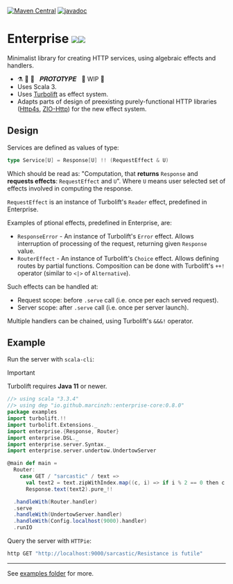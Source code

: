 [![Maven Central](https://maven-badges.herokuapp.com/maven-central/io.github.marcinzh/enterprise-core_3/badge.svg)](https://maven-badges.herokuapp.com/maven-central/io.github.marcinzh/enterprise-core_3)  [![javadoc](https://javadoc.io/badge2/io.github.marcinzh/enterprise-core_3/javadoc.svg)](https://javadoc.io/doc/io.github.marcinzh/enterprise-core_3)

# Enterprise <image style="max-height:1.2em" src="https://github.githubassets.com/images/icons/emoji/unicode/1f680.png"><image style="max-height:1.2em" src="https://github.githubassets.com/images/icons/emoji/unicode/1fa90.png">

Minimalist library for creating HTTP services, using algebraic effects and handlers.

- ⚗️ 🔬 🧪 &nbsp; 𝑷𝑹𝑶𝑻𝑶𝑻𝒀𝑷𝑬 &nbsp;   🚧 WIP 🚧
- Uses Scala 3.
- Uses [Turbolift](https://marcinzh.github.io/turbolift/) as effect system.
- Adapts parts of design of preexisting purely-functional HTTP libraries ([Http4s](https://github.com/http4s/http4s), [ZIO-Http](https://github.com/zio/zio-http)) for the new effect system.


## Design

Services are defined as values of type:
```scala
type Service[U] = Response[U] !! (RequestEffect & U)
````
Which should be read as: "Computation, that **returns** `Response` and **requests effects**: `RequestEffect` and `U`".
Where `U` means user selected set of effects involved in computing the response.

`RequestEffect` is an instance of Turbolift's `Reader` effect, predefined in Enterprise.

Examples of ptional effects, predefined in Enterprise, are:
- `ResponseError` - An instance of Turbolift's `Error` effect. Allows interruption of processing of the request, returning given `Response` value. 
- `RouterEffect` - An instance of Turbolift's `Choice` effect. Allows defining routes by partial functions. Composition can be done with Turbolift's `++!` operator (similar to `<|>` of `Alternative`).

Such effects can be handled at:
- Request scope: before `.serve` call (i.e. once per each served request). 
- Server scope: after `.serve` call (i.e. once per server launch).

Multiple handlers can be chained, using Turbolift's `&&&!` operator.


## Example

Run the server with `scala-cli`:

> [!IMPORTANT]
> Turbolift requires **Java 11** or newer.

```scala
//> using scala "3.3.4"
//> using dep "io.github.marcinzh::enterprise-core:0.8.0"
package examples
import turbolift.!!
import turbolift.Extensions._
import enterprise.{Response, Router}
import enterprise.DSL._
import enterprise.server.Syntax._
import enterprise.server.undertow.UndertowServer

@main def main =
  Router:
    case GET / "sarcastic" / text =>
      val text2 = text.zipWithIndex.map((c, i) => if i % 2 == 0 then c.toLower else c.toUpper).mkString
      Response.text(text2).pure_!!

  .handleWith(Router.handler)
  .serve
  .handleWith(UndertowServer.handler)
  .handleWith(Config.localhost(9000).handler)
  .runIO
```

Query the server with `HTTPie`:

```bash
http GET "http://localhost:9000/sarcastic/Resistance is futile"
```

---

See [examples folder](./modules/examples/src/main/scala/examples/) for more.
